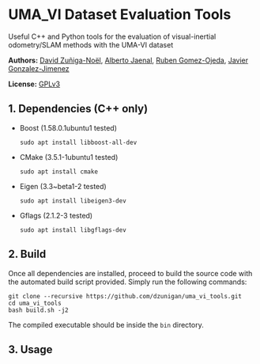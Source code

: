 # UMA_VI Dataset Evaluation Tools

Useful C++ and Python tools for the evaluation of visual-inertial odometry/SLAM methods with the UMA-VI dataset

**Authors:** [David Zuñiga-Noël](http://mapir.isa.uma.es/mapirwebsite/index.php/people/270), [Alberto Jaenal](http://mapir.uma.es/mapirwebsite/index.php/people/273), [Ruben Gomez-Ojeda](http://mapir.isa.uma.es/mapirwebsite/index.php/people/164-ruben-gomez), [Javier Gonzalez-Jimenez](http://mapir.isa.uma.es/mapirwebsite/index.php/people/95-javier-gonzalez-jimenez)

**License:**  [GPLv3](https://raw.githubusercontent.com/dzunigan/uma_vi_tools/master/LICENSE.txt)

## 1. Dependencies (C++ only)

* Boost (1.58.0.1ubuntu1 tested)
   ```
   sudo apt install libboost-all-dev
   ```
* CMake (3.5.1-1ubuntu1 tested)
   ```
   sudo apt install cmake
   ```
* Eigen (3.3~beta1-2 tested)
   ```
   sudo apt install libeigen3-dev
   ```
* Gflags (2.1.2-3 tested)
   ```
   sudo apt install libgflags-dev
   ```

## 2. Build

Once all dependencies are installed, proceed to build the source code with the automated build script provided. Simply run the following commands:
```
git clone --recursive https://github.com/dzunigan/uma_vi_tools.git
cd uma_vi_tools
bash build.sh -j2
```

The compiled executable should be inside the `bin` directory.

## 3. Usage


